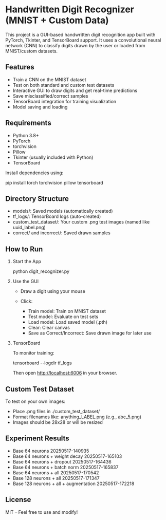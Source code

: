 # Handwritten Digit Recognizer (MNIST + Custom Data)

This project is a GUI-based handwritten digit recognition app built with PyTorch, Tkinter, and TensorBoard support. It uses a convolutional neural network (CNN) to classify digits drawn by the user or loaded from MNIST/custom datasets.

## Features

* Train a CNN on the MNIST dataset
* Test on both standard and custom test datasets
* Interactive GUI to draw digits and get real-time predictions
* Save misclassified/correct samples
* TensorBoard integration for training visualization
* Model saving and loading

## Requirements

* Python 3.8+
* PyTorch
* torchvision
* Pillow
* Tkinter (usually included with Python)
* TensorBoard

Install dependencies using:

pip install torch torchvision pillow tensorboard

## Directory Structure

* models/: Saved models (automatically created)
* tf\_logs/: TensorBoard logs (auto-created)
* custom\_test\_dataset/: Your custom .png test images (named like uuid\_label.png)
* correct/ and incorrect/: Saved drawn samples

## How to Run

1. Start the App

   python digit\_recognizer.py

2. Use the GUI

   * Draw a digit using your mouse
   * Click:

     * Train model: Train on MNIST dataset
     * Test model: Evaluate on test sets
     * Load model: Load saved model (.pth)
     * Clear: Clear canvas
     * Save as Correct/Incorrect: Save drawn image for later use

3. TensorBoard

   To monitor training:

   tensorboard --logdir tf\_logs

   Then open [http://localhost:6006](http://localhost:6006) in your browser.

## Custom Test Dataset

To test on your own images:

* Place .png files in ./custom\_test\_dataset/
* Format filenames like: anything\_LABEL.png (e.g., abc\_5.png)
* Images should be 28x28 or will be resized

## Experiment Results

* Base 64 neurons	20250517-140935
* Base 64 neurons + weight decay	20250517-165103
* Base 64 neurons + dropout	20250517-164436
* Base 64 neurons + batch norm	20250517-165837
* Base 64 neurons + all	20250517-170542
* Base 128 neurons + all	20250517-171347
* Base 128 neurons + all + augmentation	20250517-172218

## License

MIT – Feel free to use and modify!

